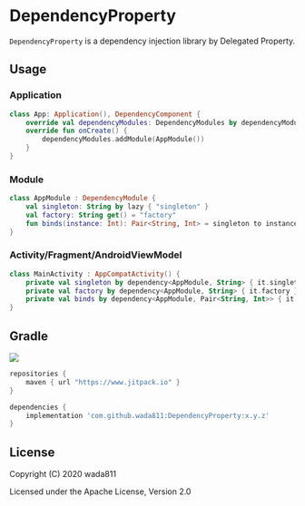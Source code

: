 DependencyProperty
=====

`DependencyProperty` is a dependency injection library by Delegated Property.

## Usage
### Application
```kt
class App: Application(), DependencyComponent {
    override val dependencyModules: DependencyModules by dependencyModules()
    override fun onCreate() {
        dependencyModules.addModule(AppModule())
    }
}
```

### Module
```kt
class AppModule : DependencyModule {
    val singleton: String by lazy { "singleton" }
    val factory: String get() = "factory"
    fun binds(instance: Int): Pair<String, Int> = singleton to instance
}
```

### Activity/Fragment/AndroidViewModel
```kt
class MainActivity : AppCompatActivity() {
    private val singleton by dependency<AppModule, String> { it.singleton }
    private val factory by dependency<AppModule, String> { it.factory }
    private val binds by dependency<AppModule, Pair<String, Int>> { it.binds(42) }
}
```

## Gradle

[![](https://jitpack.io/v/wada811/DependencyProperty.svg)](https://jitpack.io/#wada811/DependencyProperty)

```groovy
repositories {
    maven { url "https://www.jitpack.io" }
}

dependencies {
    implementation 'com.github.wada811:DependencyProperty:x.y.z'
}
```

## License

Copyright (C) 2020 wada811

Licensed under the Apache License, Version 2.0
